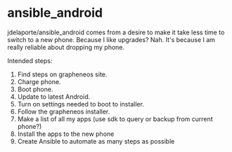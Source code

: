 # ansible_android
jdelaporte/ansible_android comes from a desire to make it take less time to switch to a new phone. Because I like upgrades? Nah. It's because I am really reliable about dropping my phone.


Intended steps:
1. Find steps on grapheneos site.
1. Charge phone.
1. Boot phone.
1. Update to latest Android.
1. Turn on settings needed to boot to installer.
1. Follow the grapheneos installer.
1. Make a list of all my apps (use sdk to query or backup from current phone?)
1. Install the apps to the new phone
1. Create Ansible to automate as many steps as possible